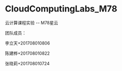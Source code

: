 # CloudComputingLabs_M78
云计算课程实验 -- M78星云

团队成员：

李立天+201708010806

陈建桦+201708010822

张晓莉+201708010724
